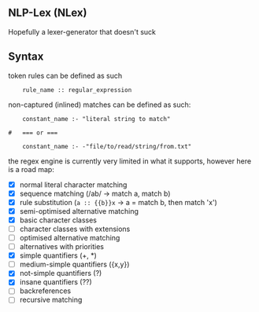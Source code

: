 ## NLP-Lex (NLex)

Hopefully a lexer-generator that doesn't suck


## Syntax

token rules can be defined as such

```
    rule_name :: regular_expression
```

non-captured (inlined) matches can be defined as such:

```
    constant_name :- "literal string to match"

#   === or ===

    constant_name :- -"file/to/read/string/from.txt"
```

the regex engine is currently very limited in what it supports, however here is a road map:

- [X] normal literal character matching
- [X] sequence matching (/ab/ -> match a, match b)
- [X] rule substitution (`a :: {{b}}x` -> a = match b, then match 'x')
- [X] semi-optimised alternative matching
- [X] basic character classes
- [ ] character classes with extensions
- [ ] optimised alternative matching
- [ ] alternatives with priorities
- [X] simple quantifiers (\+, \*)
- [ ] medium-simple quantifiers ({x,y})
- [X] not-simple quantifiers (?)
- [X] insane quantifiers (??)
- [ ] backreferences
- [ ] recursive matching

